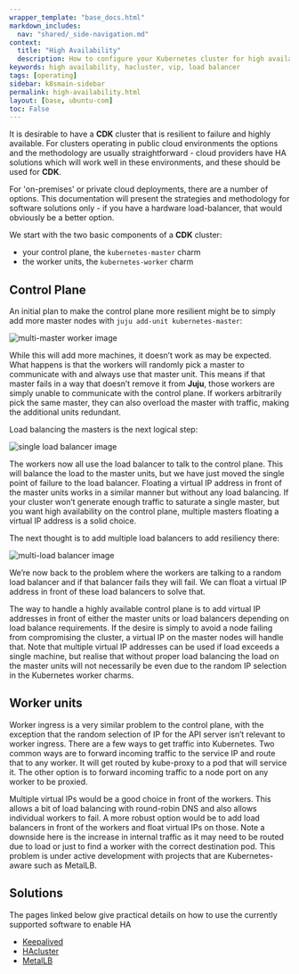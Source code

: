 ```yaml
---
wrapper_template: "base_docs.html"
markdown_includes:
  nav: "shared/_side-navigation.md"
context:
  title: "High Availability"
  description: How to configure your Kubernetes cluster for high availability.
keywords: high availability, hacluster, vip, load balancer
tags: [operating]
sidebar: k8smain-sidebar
permalink: high-availability.html
layout: [base, ubuntu-com]
toc: False
---
```


It is desirable to have a **CDK** cluster that is resilient to failure and highly available. For
clusters operating in public cloud environments the options and the methodology are
usually straightforward - cloud providers have HA solutions which will work well in these 
environments, and these should be used for **CDK**.

For 'on-premises' or private cloud deployments, there are a number of options. This
documentation will present the strategies and methodology for software solutions only -
if you have a hardware load-balancer, that would obviously be a better option.

 We start with the two basic components of a **CDK** cluster: 
 
 - your control plane, the `kubernetes-master` charm
 - the worker units, the `kubernetes-worker` charm

## Control Plane

An initial plan to make the control plane more resilient might be to simply add more 
master nodes with  `juju add-unit kubernetes-master`:

![multi-master worker image][img-multi-master]

While this will add more machines, it doesn’t work as may be expected. What
happens is that the workers will randomly pick a master to communicate with and
always use that master unit. This means if that master fails in a way that
doesn’t remove it from **Juju**, those workers are simply unable to communicate
with the control plane. If workers arbitrarily pick the same master, they can
also overload the master with traffic, making the additional units redundant.

Load balancing the masters is the next logical step:

![single load balancer image][img-single-load-balancer]

The workers now all use the load balancer to talk to the control plane. This will
balance the load to the master units, but we have just moved the single point of
failure to the load balancer. Floating a virtual IP address in front of the master
units works in a similar manner but without any load balancing. If your cluster
won’t generate enough traffic to saturate a single master, but you want high
availability on the control plane, multiple masters floating a virtual IP address
is a solid choice.

The next thought is to add multiple load balancers to add resiliency there:

![multi-load balancer image][img-multi-load-balancer]

We’re now back to the problem where the workers are talking to a random
load balancer and if that balancer fails they will fail. We can float a virtual IP address in
front of these load balancers to solve that.

The way to handle a highly available control plane is to add virtual IP addresses in front
of either the master units or load balancers depending on load balance requirements.
If the desire is simply to avoid a node failing from compromising the cluster, a virtual
IP on the master nodes will handle that. Note that multiple virtual IP addresses can
be used if load exceeds a single machine, but realise that without proper load
balancing the load on the master units will not necessarily be even due to the random
IP selection in the Kubernetes worker charms.

## Worker units

Worker ingress is a very similar problem to the control plane, with the
exception that the random selection of IP for the API server isn’t relevant to worker ingress.
There are a few ways to get traffic into Kubernetes. Two common ways are to forward
incoming traffic to the service IP and route that to any worker. It will get routed
by kube-proxy to a pod that will service it. The other option is to forward incoming traffic to a
node port on any worker to be proxied.

Multiple virtual IPs would be a good choice in front of the workers. This allows a
bit of load balancing with round-robin DNS and also allows individual workers to fail.
A more robust option would be to add load balancers in front of the workers and
float virtual IPs on those. Note a downside here is the increase in internal traffic as it may
need to be routed due to load or just to find a worker with the correct destination pod. 
This problem is under active development with projects that are Kubernetes-aware such
as MetalLB.

## Solutions

The pages linked below give practical details on how to use the currently supported
software to enable HA

  - [Keepalived][keepalived]
  - [HAcluster][hacluster]
  - [MetalLB][metallb]

<!-- IMAGES -->

[img-single-load-balancer]: https://assets.ubuntu.com/v1/b47ac644-single-loadbalancer.png
[img-multi-load-balancer]: https://assets.ubuntu.com/v1/21062012-multi-load-balancer.png
[img-multi-master]: https://assets.ubuntu.com/v1/dd44ab17-multi-master.png

<!-- LINKS -->

[keepalived]: /kubernetes/docs/keepalived
[hacluster]: /kubernetes/docs/hacluster
[metallb]: /kubernetes/docs/metallb
